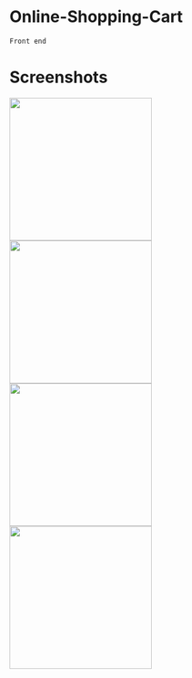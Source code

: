 # Online-Shopping-Cart
` Front end       `


# Screenshots

<a href="http://i.imgur.com/OQFzM4J.png"><img src="http://i.imgur.com/OQFzM4J.png" align="left" width="250"></a>
<a href="http://i.imgur.com/A2OU8KF.png"><img src="http://i.imgur.com/A2OU8KF.png" align="left" width="250"></a>
<a href="http://i.imgur.com/ybrvnje.png"><img src="http://i.imgur.com/ybrvnje.png" align="left" width="250"></a>
<a href="http://i.imgur.com/jTxfA8H.png"><img src="http://i.imgur.com/jTxfA8H.png" align="left" width="250"></a>
